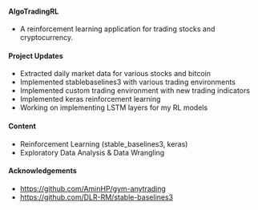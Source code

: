 #### AlgoTradingRL #### 
- A reinforcement learning application for trading stocks and cryptocurrency.

#### Project Updates #### 
- Extracted daily market data for various stocks and bitcoin
- Implemented stablebaselines3 with various trading environments
- Implemented custom trading environment with new trading indicators
- Implemented keras reinforcement learning
- Working on implementing LSTM layers for my RL models

#### Content #### 
- Reinforcement Learning (stable_baselines3, keras)
- Exploratory Data Analysis & Data Wrangling

#### Acknowledgements #### 
- https://github.com/AminHP/gym-anytrading
- https://github.com/DLR-RM/stable-baselines3
